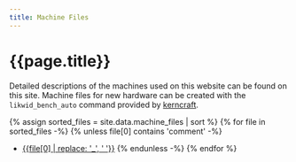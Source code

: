 ```yaml
---
title: Machine Files
---
```


# {{page.title}}

Detailed descriptions of the machines used on this website can be found on this site. Machine files for new hardware can be created with the `likwid_bench_auto` command provided by [kerncraft](https://github.com/RRZE-HPC/kerncraft 'kerncraft').

{% assign sorted_files = site.data.machine_files | sort %}
{% for file in sorted_files -%}
{% unless file[0] contains 'comment' -%}
- [{{file[0] | replace: '_', ' '}}](./machines/{{file[0]}})
{% endunless -%}
{% endfor %}
